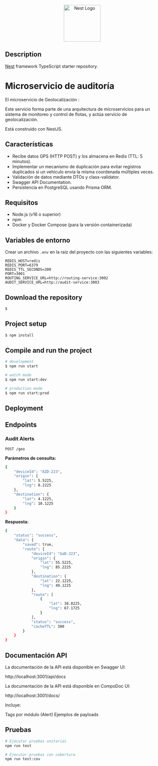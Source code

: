 <p align="center">
  <a href="http://nestjs.com/" target="blank"><img src="https://nestjs.com/img/logo-small.svg" width="120" alt="Nest Logo" /></a>
</p>

[circleci-image]: https://img.shields.io/circleci/build/github/nestjs/nest/master?token=abc123def456
[circleci-url]: https://circleci.com/gh/nestjs/nest

## Description

[Nest](https://github.com/nestjs/nest) framework TypeScript starter repository.

# Microservicio de auditoría

El microservicio de Geolocalización :

Este servicio forma parte de una arquitectura de microservicios para un sistema de monitoreo y control de flotas, y actúa servicio de geolocalización.

Está construido con NestJS.

## Características

- Recibe datos GPS (HTTP POST) y los almacena en Redis (TTL: 5 minutos). 
- Implementar un mecanismo de duplicación para evitar registros duplicados si un vehículo envía la misma coordenada múltiples veces. 
- Validación de datos mediante DTOs y class-validator.
- Swagger API Documentation.
- Persistencia en PostgreSQL usando Prisma ORM.

## Requisitos

- Node.js (v16 o superior)
- npm
- Docker y Docker Compose (para la versión containerizada)

## Variables de entorno

Crear un archivo `.env` en la raíz del proyecto con las siguientes variables:

```
REDIS_HOST=redis
REDIS_PORT=6379
REDIS_TTL_SECONDS=300
PORT=3001
ROUTING_SERVICE_URL=http://routing-service:3002
AUDIT_SERVICE_URL=http://audit-service:3003

```

## Download the repository

```bash
$
```

## Project setup

```bash
$ npm install
```

## Compile and run the project

```bash
# development
$ npm run start

# watch mode
$ npm run start:dev

# production mode
$ npm run start:prod
```

## Deployment

## Endpoints

### Audit Alerts

```
POST /geo
```

**Parámetros de consulta:**

```bash
{
    "deviceId": "AZD-223",
    "origin": {
        "lat": 5.5225,
        "lng": 8.2225
    },
    "destination": {
        "lat": 4.1225,
        "lng": 10.1225
    }
}
```

**Respuesta:**

```bash
{
    "status": "success",
    "data": {
        "saved": true,
        "route": {
            "deviceId": "GaD-223",
            "origin": {
                "lat": 55.5225,
                "lng": 85.2225
            },
            "destination": {
                "lat": 22.1225,
                "lng": 49.1225
            },
            "route": [
                {
                    "lat": 38.8225,
                    "lng": 67.1725
                }
            ],
            "status": "success",
            "cacheTTL": 300
        }
    }
}
```

## Documentación API

La documentación de la API está disponible en Swagger UI:

http://localhost:3001/api/docs

La documentación de la API está disponible en CompoDoc UI:

http://localhost:3001/docs/

Incluye:

Tags por módulo (Alert)
Ejemplos de payloads

## Pruebas

```bash
# Ejecutar pruebas unitarias
npm run test

# Ejecutar pruebas con cobertura
npm run test:cov
```
